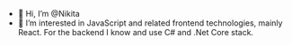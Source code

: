 - 👋 Hi, I’m @Nikita
- 👀 I’m interested in JavaScript and related frontend technologies, mainly React. For the backend I know and use C# and .Net Core stack.

<!---
Nikita628/Nikita628 is a ✨ special ✨ repository because its `README.md` (this file) appears on your GitHub profile.
You can click the Preview link to take a look at your changes.
--->
